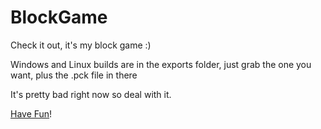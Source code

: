 # BlockGame
Check it out, it's my block game :)

Windows and Linux builds are in the exports folder, just grab the one you want, plus the .pck file in there

It's pretty bad right now so deal with it.

[Have Fun](https://www.youtube.com/watch?v=dQw4w9WgXcQ)!
